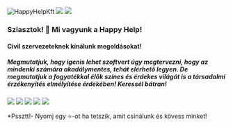 ![HappyHelpKft](https://github.com/HappyHelpKft/HappyHelpKft/blob/master/img/github_cropped.gif)
[<img src="https://img.shields.io/badge/linkedin-%230077B5.svg?&style=for-the-badge&logo=linkedin&logoColor=white" />](https://www.linkedin.com/company/happyhelp-nonprofit-k%C3%B6zhaszn%C3%BA-kft.) 
[<img src = "https://img.shields.io/badge/facebook-%231877F2.svg?&style=for-the-badge&logo=facebook&logoColor=white">](https://www.facebook.com/happyhelpszeged/) 

### Sziasztok! 👋 Mi vagyunk a Happy Help!
#### Civil szervezeteknek kínálunk megoldásokat!
##### Megmutatjuk, hogy igenis lehet szoftvert úgy megtervezni, hogy az mindenki számára akadálymentes, tehát elérhető legyen. De megmutatjuk a fogyatékkal élők színes és érdekes világát is a társadalmi érzékenyítés elmélyítése érdekében! Keressél bátran! 

<p>
    <img src="http://views.whatilearened.today/views/github/HappyHelpKft/views.svg"/>
    <img src="https://img.shields.io/website?label=Website%20status%20%3A&url=https%3A%2F%2Fdaniels-roth-stan.fr%2F"/>
    <img src="https://img.shields.io/github/followers/HappyHelpKft?color=%234CC61E&label=GitHub%20Followers%20%3A"/>
    <a href="https://github.com/HappyHelpKft?tab=repositories"><img src="https://badges.frapsoft.com/os/v2/open-source.svg?v=103"/></a>
    <img src="https://img.shields.io/badge/Front End-Vue.js-42b883"/>
</p>

*Pssztt!- Nyomj egy ⭐-ot ha tetszik, amit csinálunk és kövess minket!
